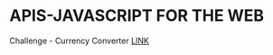 # APIS-JAVASCRIPT FOR THE WEB
Challenge - Currency Converter
[LINK](https://erina797.github.io/APIs-JavaScriptfortheweb/)
